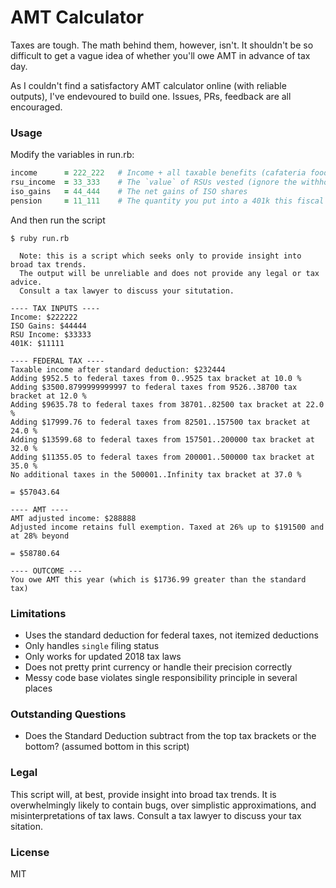 # AMT Calculator

Taxes are tough. The math behind them, however, isn't. It shouldn't be so difficult to get a vague idea of whether you'll owe AMT in advance of tax day.

As I couldn't find a satisfactory AMT calculator online (with reliable outputs), I've endevoured to build one. Issues, PRs, feedback are all encouraged.


### Usage

Modify the variables in run.rb:
```ruby
income      = 222_222   # Income + all taxable benefits (cafateria food, etc). Do not include RSUs here.
rsu_income  = 33_333    # The `value` of RSUs vested (ignore the withholding taxes and state their full value)
iso_gains   = 44_444    # The net gains of ISO shares 
pension     = 11_111    # The quantity you put into a 401k this fiscal year (do not include employer contributions)
```

And then run the script
```
$ ruby run.rb

  Note: this is a script which seeks only to provide insight into broad tax trends.
  The output will be unreliable and does not provide any legal or tax advice.
  Consult a tax lawyer to discuss your situtation.

---- TAX INPUTS ----
Income: $222222
ISO Gains: $44444
RSU Income: $33333
401K: $11111

---- FEDERAL TAX ----
Taxable income after standard deduction: $232444
Adding $952.5 to federal taxes from 0..9525 tax bracket at 10.0 %
Adding $3500.8799999999997 to federal taxes from 9526..38700 tax bracket at 12.0 %
Adding $9635.78 to federal taxes from 38701..82500 tax bracket at 22.0 %
Adding $17999.76 to federal taxes from 82501..157500 tax bracket at 24.0 %
Adding $13599.68 to federal taxes from 157501..200000 tax bracket at 32.0 %
Adding $11355.05 to federal taxes from 200001..500000 tax bracket at 35.0 %
No additional taxes in the 500001..Infinity tax bracket at 37.0 %

= $57043.64

---- AMT ----
AMT adjusted income: $288888
Adjusted income retains full exemption. Taxed at 26% up to $191500 and at 28% beyond

= $58780.64

---- OUTCOME ---
You owe AMT this year (which is $1736.99 greater than the standard tax)
```


### Limitations

* Uses the standard deduction for federal taxes, not itemized deductions
* Only handles `single` filing status
* Only works for updated 2018 tax laws
* Does not pretty print currency or handle their precision correctly
* Messy code base violates single responsibility principle in several places


### Outstanding Questions

* Does the Standard Deduction subtract from the top tax brackets or the bottom? (assumed bottom in this script)

### Legal

This script will, at best, provide insight into broad tax trends. It is overwhelmingly likely to contain bugs, over simplistic approximations, and misinterpretations of tax laws. Consult a tax lawyer to discuss your tax sitation.

### License

MIT
